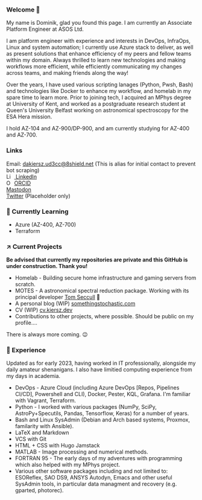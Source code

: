 <!--
**DAKiersz/DAKiersz** is a ✨ _special_ ✨ repository because its `README.md` (this file) appears on your GitHub profile.

Here are some ideas to get you started:

- 🔭 I’m currently working on ...
- 🌱 I’m currently learning ...
- 👯 I’m looking to collaborate on ...
- 🤔 I’m looking for help with ...
- 💬 Ask me about ...
- 📫 How to reach me: ...
- 😄 Pronouns: ...
- ⚡ Fun fact: ...
-->

### Welcome 👋

<!--![counter](https://[YourEndpoint].m.pipedream.net) needs a pinpoint account-->

My name is Dominik, glad you found this page. I am currently an Associate Platform Engineer at ASOS Ltd.

I am platform engineer with experience and interests in DevOps, InfraOps, Linux and system automation; I currently use Azure stack to deliver, as well as present solutions that enhance efficiency of my peers and fellow teams within my domain. Always thrilled to learn new technologies and making workflows more efficient, while efficiently communicating my changes across teams, and making friends along the way!

Over the years, I have used various scripting lanages (Python, Pwsh, Bash) and technologies like Docker to enhance my workflow, and homelab in my spare time to learn more. Prior to joining tech, I acquired an MPhys degree at University of Kent, and worked as a postgraduate research student at Queen's University Belfast working on astronomical spectroscopy for the ESA Hera mission.

I hold AZ-104 and AZ-900/DP-900, and am currently studying for AZ-400 and AZ-700.

### Links

<div>
Email: <a rel="me" href="mailto:dakiersz.ud3cc@8shield.net"> dakiersz.ud3cc@8shield.net</a> (This is alias for initial contact to prevent bot scraping)
</div>

<div itemscope itemtype="https://schema.org/Person">
  <a itemprop="sameAs" content="https://www.linkedin.com/in/dakiersz/" href="https://www.linkedin.com/in/dakiersz/" target="orcid.widget" rel="me noopener noreferrer" style="vertical-align:top;"><img src="https://icons.iconarchive.com/icons/danleech/simple/16/linkedin-icon.png" style="width:1em;margin-right:.5em;" alt="LinkedIn icon"> LinkedIn</a>
</div>

<div itemscope itemtype="https://schema.org/Person">
  <a itemprop="sameAs" content="https://orcid.org/0000-0001-5787-9034" href="https://orcid.org/0000-0001-5787-9034" target="orcid.widget" rel="me noopener noreferrer" style="vertical-align:top;"><img src="https://orcid.org/sites/default/files/images/orcid_16x16.png" style="width:1em;margin-right:.5em;" alt="ORCID iD icon">ORCID</a>
</div>

<div><a rel="me" href="https://techhub.social/@DAKiersz">Mastodon</a>
</div>

<div><a rel="me" href="https://twitter.com/DAKiersz">Twitter</a> (Placeholder only)
</div>
 
### :telescope: Currently Learning

- Azure (AZ-400, AZ-700)
- Terraform

### :arrow_upper_right: Current Projects

**Be advised that currently my repositories are private and this GitHub is under construction. Thank you!**

- Homelab - Building secure home infrastructure and gaming servers from scratch.
- MOTES - A astronomical spectral reduction package. Working with its principal developer [Tom Seccull](https://github.com/tseccull) :stars:
- A personal blog (WIP) [somethingstochastic.com](https://somethingstochastic.com)
- CV (WIP) [cv.kiersz.dev](cv.kiersz.dev)
- Contributions to other projects, where possible. Should be public on my profile....

There is always more coming. :wink:
### :satellite: Experience

Updated as for early 2023, having worked in IT professionally, alongside my daily amateur shenanigans. I also have limitied computing experience from my days in academia.

- DevOps - Azure Cloud (including Azure DevOps [Repos, Pipelines CI/CD], Powershell and CLI), Docker, Pester, KQL, Grafana. I'm familiar with Vagrant, Terraform.
- Python - I worked with various packages (NumPy, SciPy, AstroPy+Specutils, Pandas, Tensorflow, Keras) for a number of years.
- Bash and Linux SysAdmin (Debian and Arch based systems, Proxmox, familarity with Ansible).
- LaTeX and Markdown
- VCS with Git
- HTML + CSS with Hugo Jamstack
- MATLAB - Image processing and numerical methods.
- FORTRAN 95 - The early days of my adventures with programming which also helped with my MPhys project.
- Various other software packages including and not limited to: ESOReflex, SAO DS9, ANSYS Autodyn, Emacs and other useful SysAdmin tools, in particular data managment and recovery (e.g. gparted, photorec).
